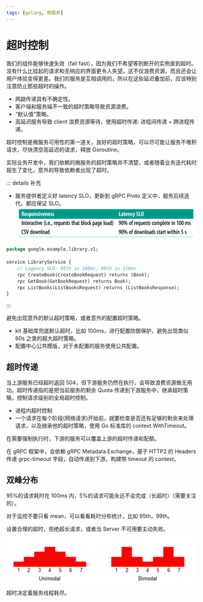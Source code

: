 ```yaml
---
tags: [golang, 微服务]
---
```


# 超时控制

我们的组件能够快速失效（fail fast），因为我们不希望等到断开的实例直到超时。没有什么比挂起的请求和无响应的界面更令人失望。这不仅浪费资源，而且还会让用户体验变得更差。我们的服务是互相调用的，所以在这些延迟叠加前，应该特别注意防止那些超时的操作。

- 网路传递具有不确定性。
- 客户端和服务端不一致的超时策略导致资源浪费。
- “默认值”策略。
- 高延迟服务导致 client 浪费资源等待，使用超时传递: 进程间传递 + 跨进程传递。

超时控制是微服务可用性的第一道关，良好的超时策略，可以尽可能让服务不堆积请求，尽快清空高延迟的请求，释放 Goroutine。

实际业务开发中，我们依赖的微服务的超时策略并不清楚，或者随着业务迭代耗时超生了变化，意外的导致依赖者出现了超时。

::: details 补充

- 服务提供者定义好 latency SLO，更新到 gRPC Proto 定义中，服务后续迭代，都应保证 SLO。
  ![Alt text](images/2-%E8%B6%85%E6%97%B6%E6%8E%A7%E5%88%B6/image.png)

```proto {4}
package google.example.library.v1;

service LibraryService {
    // Lagency SLO: 95th in 100ms, 99th in 150ms.
    rpc CreateBook(CreateBookRequest) returns (Book);
    rpc GetBook(GetBookRequest) returns Book);
    rpc ListBooks(ListBooksRequest) returns (ListBooksResponse);
}
```

:::

避免出现意外的默认超时策略，或者意外的配置超时策略。

- kit 基础库兜底默认超时，比如 100ms，进行配置防御保护，避免出现类似 60s 之类的超大超时策略。
- 配置中心公共模版，对于未配置的服务使用公共配置。

## 超时传递

当上游服务已经超时返回 504，但下游服务仍然在执行，会导致浪费资源做无用功。超时传递指的是把当前服务的剩余 Quota 传递到下游服务中，继承超时策略，控制请求级别的全局超时控制。

- 进程内超时控制
- 一个请求在每个阶段(网络请求)开始前，就要检查是否还有足够的剩余来处理请求，以及继承他的超时策略，使用 Go 标准库的 context.WithTimeout。

在需要强制执行时，下游的服务可以覆盖上游的超时传递和配额。

在 gRPC 框架中，会依赖 gRPC Metadata Exchange，基于 HTTP2 的 Headers 传递 grpc-timeout 字段，自动传递到下游，构建带 timeout 的 context。

## 双峰分布

95%的请求耗时在 100ms 内，5%的请求可能永远不会完成（长超时）（需要关注的）。

对于监控不要只看 mean，可以看看耗时分布统计，比如 95th，99th。

设置合理的超时，拒绝超长请求，或者当 Server 不可用要主动失败。

![Alt text](images/2-%E8%B6%85%E6%97%B6%E6%8E%A7%E5%88%B6/image-1.png)

超时决定着服务线程耗尽。
